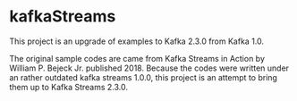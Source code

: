 # kafkaStreams
This project is an upgrade of examples to Kafka 2.3.0 from Kafka 1.0.

The original sample codes are came from Kafka Streams in Action by William P. Bejeck Jr. published 2018. Because the codes were written under an rather outdated kafka streams 1.0.0, this project is an attempt to bring them up to Kafka Streams 2.3.0.  

